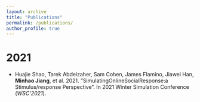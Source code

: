 ```yaml
---
layout: archive
title: "Publications"
permalink: /publications/
author_profile: true
---
```


# 2021

* Huajie Shao, Tarek Abdelzaher, Sam Cohen, James Flamino, Jiawei Han, **Minhao Jiang**, et al. 2021. ”SimulatingOnlineSocialResponse:a Stimulus/response Perspective”. In 2021 Winter Simulation Conference (*WSC'2021*). 
